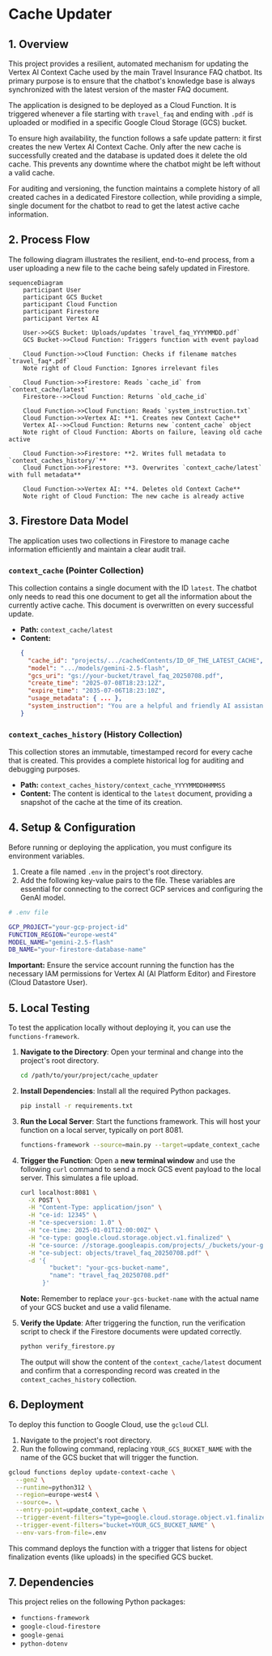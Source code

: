 # Cache Updater

## 1. Overview

This project provides a resilient, automated mechanism for updating the Vertex AI Context Cache used by the main Travel Insurance FAQ chatbot. Its primary purpose is to ensure that the chatbot's knowledge base is always synchronized with the latest version of the master FAQ document.

The application is designed to be deployed as a Cloud Function. It is triggered whenever a file starting with `travel_faq` and ending with `.pdf` is uploaded or modified in a specific Google Cloud Storage (GCS) bucket.

To ensure high availability, the function follows a safe update pattern: it first creates the new Vertex AI Context Cache. Only after the new cache is successfully created and the database is updated does it delete the old cache. This prevents any downtime where the chatbot might be left without a valid cache.

For auditing and versioning, the function maintains a complete history of all created caches in a dedicated Firestore collection, while providing a simple, single document for the chatbot to read to get the latest active cache information.

## 2. Process Flow

The following diagram illustrates the resilient, end-to-end process, from a user uploading a new file to the cache being safely updated in Firestore.

```mermaid
sequenceDiagram
    participant User
    participant GCS Bucket
    participant Cloud Function
    participant Firestore
    participant Vertex AI

    User->>GCS Bucket: Uploads/updates `travel_faq_YYYYMMDD.pdf`
    GCS Bucket->>Cloud Function: Triggers function with event payload
    
    Cloud Function->>Cloud Function: Checks if filename matches `travel_faq*.pdf`
    Note right of Cloud Function: Ignores irrelevant files

    Cloud Function->>Firestore: Reads `cache_id` from `context_cache/latest`
    Firestore-->>Cloud Function: Returns `old_cache_id`
    
    Cloud Function->>Cloud Function: Reads `system_instruction.txt`
    Cloud Function->>Vertex AI: **1. Creates new Context Cache**
    Vertex AI-->>Cloud Function: Returns new `content_cache` object
    Note right of Cloud Function: Aborts on failure, leaving old cache active

    Cloud Function->>Firestore: **2. Writes full metadata to `context_caches_history/`**
    Cloud Function->>Firestore: **3. Overwrites `context_cache/latest` with full metadata**
    
    Cloud Function->>Vertex AI: **4. Deletes old Context Cache**
    Note right of Cloud Function: The new cache is already active

```

## 3. Firestore Data Model

The application uses two collections in Firestore to manage cache information efficiently and maintain a clear audit trail.

### `context_cache` (Pointer Collection)

This collection contains a single document with the ID `latest`. The chatbot only needs to read this one document to get all the information about the currently active cache. This document is overwritten on every successful update.

-   **Path:** `context_cache/latest`
-   **Content:**
    ```json
    {
      "cache_id": "projects/.../cachedContents/ID_OF_THE_LATEST_CACHE",
      "model": ".../models/gemini-2.5-flash",
      "gcs_uri": "gs://your-bucket/travel_faq_20250708.pdf",
      "create_time": "2025-07-08T18:23:12Z",
      "expire_time": "2035-07-06T18:23:10Z",
      "usage_metadata": { ... },
      "system_instruction": "You are a helpful and friendly AI assistant..."
    }
    ```

### `context_caches_history` (History Collection)

This collection stores an immutable, timestamped record for every cache that is created. This provides a complete historical log for auditing and debugging purposes.

-   **Path:** `context_caches_history/context_cache_YYYYMMDDHHMMSS`
-   **Content:** The content is identical to the `latest` document, providing a snapshot of the cache at the time of its creation.

## 4. Setup & Configuration

Before running or deploying the application, you must configure its environment variables.

1.  Create a file named `.env` in the project's root directory.
2.  Add the following key-value pairs to the file. These variables are essential for connecting to the correct GCP services and configuring the GenAI model.

```sh
# .env file

GCP_PROJECT="your-gcp-project-id"
FUNCTION_REGION="europe-west4"
MODEL_NAME="gemini-2.5-flash"
DB_NAME="your-firestore-database-name"
```

**Important:** Ensure the service account running the function has the necessary IAM permissions for Vertex AI (AI Platform Editor) and Firestore (Cloud Datastore User).

## 5. Local Testing

To test the application locally without deploying it, you can use the `functions-framework`.

1.  **Navigate to the Directory**:
    Open your terminal and change into the project's root directory.
    ```sh
    cd /path/to/your/project/cache_updater
    ```

2.  **Install Dependencies**:
    Install all the required Python packages.
    ```sh
    pip install -r requirements.txt
    ```

3.  **Run the Local Server**:
    Start the functions framework. This will host your function on a local server, typically on port 8081.
    ```sh
    functions-framework --source=main.py --target=update_context_cache --port=8081
    ```

4.  **Trigger the Function**:
    Open a **new terminal window** and use the following `curl` command to send a mock GCS event payload to the local server. This simulates a file upload.
    ```sh
    curl localhost:8081 \
      -X POST \
      -H "Content-Type: application/json" \
      -H "ce-id: 12345" \
      -H "ce-specversion: 1.0" \
      -H "ce-time: 2025-01-01T12:00:00Z" \
      -H "ce-type: google.cloud.storage.object.v1.finalized" \
      -H "ce-source: //storage.googleapis.com/projects/_/buckets/your-gcs-bucket-name" \
      -H "ce-subject: objects/travel_faq_20250708.pdf" \
      -d '{
            "bucket": "your-gcs-bucket-name",
            "name": "travel_faq_20250708.pdf"
          }'
    ```
    **Note:** Remember to replace `your-gcs-bucket-name` with the actual name of your GCS bucket and use a valid filename.

5.  **Verify the Update**:
    After triggering the function, run the verification script to check if the Firestore documents were updated correctly.
    ```sh
    python verify_firestore.py
    ```
    The output will show the content of the `context_cache/latest` document and confirm that a corresponding record was created in the `context_caches_history` collection.

## 6. Deployment

To deploy this function to Google Cloud, use the `gcloud` CLI.

1.  Navigate to the project's root directory.
2.  Run the following command, replacing `YOUR_GCS_BUCKET_NAME` with the name of the GCS bucket that will trigger the function.

```sh
gcloud functions deploy update-context-cache \
  --gen2 \
  --runtime=python312 \
  --region=europe-west4 \
  --source=. \
  --entry-point=update_context_cache \
  --trigger-event-filters="type=google.cloud.storage.object.v1.finalized" \
  --trigger-event-filters="bucket=YOUR_GCS_BUCKET_NAME" \
  --env-vars-from-file=.env
```

This command deploys the function with a trigger that listens for object finalization events (like uploads) in the specified GCS bucket.

## 7. Dependencies

This project relies on the following Python packages:

- `functions-framework`
- `google-cloud-firestore`
- `google-genai`
- `python-dotenv`
